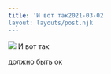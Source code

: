 ```yaml
---
title: 'И вот так2021-03-02
layout: layouts/post.njk
---
```


![](https://i.ibb.co/BT9F1dK/file-10.jpg)
И вот так

должно быть ок

